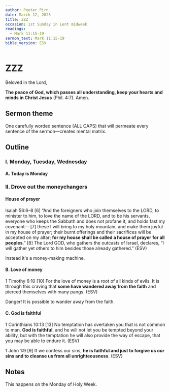 ```yaml
---
author: Peeter Pirn
date: March 12, 2025
title: ZZZ
occasion: 1st Sunday in Lent midweek
readings:
  - Mark 11:15-19
sermon_text: Mark 11:15-19
bible_version: ESV
---
```


# ZZZ


Belovèd in the Lord,

**The peace of God, which passes all understanding, keep your hearts and minds in Christ Jesus** (Phil. 4:7). Amen.

## Sermon theme
One carefully worded sentence (ALL CAPS) that will permeate every sentence of the sermon—creates mental matrix.
## Outline
### I. Monday, Tuesday, Wednesday
#### A. Today is Monday
### II. Drove out the moneychangers
#### House of prayer
Isaiah 56:6–8
\[6] “And the foreigners who join themselves to the LORD,
to minister to him, to love the name of the LORD,
and to be his servants,
everyone who keeps the Sabbath and does not profane it,
and holds fast my covenant—
\[7] these I will bring to my holy mountain,
and make them joyful in my house of prayer;
their burnt offerings and their sacrifices
will be accepted on my altar;
**for my house shall be called a house of prayer**
**for all peoples**.”
\[8] The Lord GOD,
who gathers the outcasts of Israel, declares,
“I will gather yet others to him
besides those already gathered.” (ESV)

Instead it's a money-making machine.
#### B. Love of money
1 Timothy 6:10
\[10] For the love of money is a root of all kinds of evils. It is through this craving that **some have wandered away from the faith** and pierced themselves with many pangs. (ESV)

Danger! It is possible to wander away from the faith.
#### C. God is faithful
1 Corinthians 10:13
\[13] No temptation has overtaken you that is not common to man. **God is faithful**, and he will not let you be tempted beyond your ability, but with the temptation he will also provide the way of escape, that you may be able to endure it. (ESV)

1 John 1:9
\[9] If we confess our sins, **he is faithful and just to forgive us our sins and to cleanse us from all unrighteousness**. (ESV)
## Notes
This happens on the Monday of Holy Week.